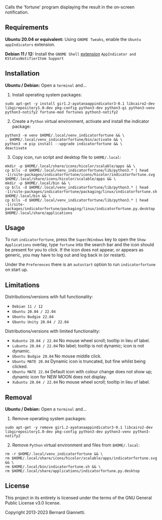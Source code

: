 Calls the 'fortune' program displaying the result in the on-screen notification.

Requirements
------------
**Ubuntu 20.04 or equivalent:** Using `GNOME Tweaks`, enable the `Ubuntu appIndicators` extension.

**Debian 11 / 12:** Install the `GNOME Shell` [extension](https://extensions.gnome.org/extension/615/appindicator-support/) 
`AppIndicator and KStatusNotifierItem Support`

Installation
------------
**Ubuntu / Debian:** Open a `terminal` and...
1. Install operating system packages:
```
sudo apt-get -y install gir1.2-ayatanaappindicator3-0.1 libcairo2-dev libgirepository1.0-dev pkg-config python3-dev python3-gi python3-venv python3-notify2 fortune-mod fortunes python3-notify2
```
2. Create a `Python` virtual environment, activate and install the indicator package:
```
python3 -m venv $HOME/.local/venv_indicatorfortune && \
. $HOME/.local/venv_indicatorfortune/bin/activate && \
python3 -m pip install --upgrade indicatorfortune && \
deactivate
```
3. Copy icon, run script and desktop file to `$HOME/.local`:
```
mkdir -p $HOME/.local/share/icons/hicolor/scalable/apps && \
cp $(ls -d $HOME/.local/venv_indicatorfortune/lib/python3.* | head -1)/site-packages/indicatorfortune/icons/hicolor/indicatorfortune.svg $HOME/.local/share/icons/hicolor/scalable/apps && \
mkdir -p $HOME/.local/bin && \
cp $(ls -d $HOME/.local/venv_indicatorfortune/lib/python3.* | head -1)/site-packages/indicatorfortune/packaging/linux/indicatorfortune.sh $HOME/.local/bin && \
cp $(ls -d $HOME/.local/venv_indicatorfortune/lib/python3.* | head -1)/site-packages/indicatorfortune/packaging/linux/indicatorfortune.py.desktop $HOME/.local/share/applications
```

Usage
-----
To run `indicatorfortune`, press the `Super`/`Windows` key to open the `Show Applications` overlay, type `fortune` into the search bar and the icon should be present for you to click.  If the icon does not appear, or appears as generic, you may have to log out and log back in (or restart).

Under the `Preferences` there is an `autostart` option to run `indicatorfortune` on start up.

Limitations
-----------
Distributions/versions with full functionality:
- `Debian 11 / 12`
- `Ubuntu 20.04 / 22.04`
- `Ubuntu Budgie 22.04`
- `Ubuntu Unity 20.04 / 22.04`

Distributions/versions with limited functionality:
- `Kubuntu 20.04 / 22.04` No mouse wheel scroll; tooltip in lieu of label.
- `Lubuntu 20.04 / 22.04` No label; tooltip is not dynamic; icon is not dynamic.
- `Ubuntu Budgie 20.04` No mouse middle click.
- `Ubuntu MATE 20.04` Dynamic icon is truncated, but fine whilst being clicked.
- `Ubuntu MATE 22.04` Default icon with colour change does not show up; dynamic icon for NEW MOON does not display.
- `Xubuntu 20.04 / 22.04` No mouse wheel scroll; tooltip in lieu of label.

Removal
-------
**Ubuntu / Debian:** Open a `terminal` and...
1. Remove operating system packages:
```
sudo apt-get -y remove gir1.2-ayatanaappindicator3-0.1 libcairo2-dev libgirepository1.0-dev pkg-config python3-dev python3-venv python3-notify2
```
2. Remove `Python` virtual environment and files from `$HOME/.local`:
```
rm -r $HOME/.local/venv_indicatorfortune && \
rm $HOME/.local/share/icons/hicolor/scalable/apps/indicatorfortune.svg && \
rm $HOME/.local/bin/indicatorfortune.sh && \
rm $HOME/.local/share/applications/indicatorfortune.py.desktop
```

License
-------
This project in its entirety is licensed under the terms of the GNU General Public License v3.0 license.

Copyright 2013-2023 Bernard Giannetti.
